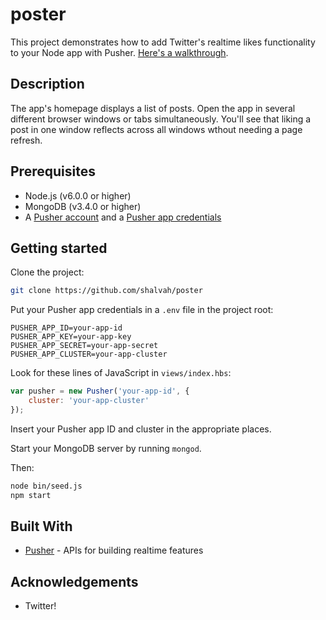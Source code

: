 # poster
This project demonstrates how to add Twitter's realtime likes functionality to your Node app with Pusher. [Here's a walkthrough](https://blog.pusher.com/build-twitters-realtime-likes-feature-node-js-pusher/).

## Description
The app's homepage displays a list of posts. Open the app in several different browser windows or tabs simultaneously. You'll see that liking a post in one window reflects across all windows wthout needing a page refresh.

## Prerequisites
- Node.js (v6.0.0 or higher) 
- MongoDB (v3.4.0 or higher)
- A [Pusher account](https://pusher.com/signup) and a [Pusher app credentials](http://dashboard.pusher.com/)

## Getting started
Clone the project:

```bash
git clone https://github.com/shalvah/poster
```

Put your Pusher app credentials in a `.env` file in the project root:
```
PUSHER_APP_ID=your-app-id
PUSHER_APP_KEY=your-app-key
PUSHER_APP_SECRET=your-app-secret
PUSHER_APP_CLUSTER=your-app-cluster
```

Look for these lines of JavaScript in `views/index.hbs`:
```javascript
var pusher = new Pusher('your-app-id', {
    cluster: 'your-app-cluster'
});
```
Insert your Pusher app ID and cluster in the appropriate places.

Start your MongoDB server by running `mongod`.

Then:

```bash
node bin/seed.js
npm start
```

## Built With

* [Pusher](https://pusher.com/) - APIs for building realtime features

## Acknowledgements

- Twitter!
